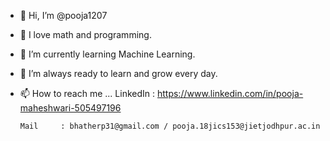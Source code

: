 - 👋 Hi, I’m @pooja1207
- 👀 I love math and programming.
- 🌱 I’m currently learning Machine Learning.
- 🔭 I’m always ready to learn and grow every day.
- 📫 How to reach me ...
      LinkedIn : https://www.linkedin.com/in/pooja-maheshwari-505497196
      
      Mail     : bhatherp31@gmail.com / pooja.18jics153@jietjodhpur.ac.in

<!---
pooja1207/pooja1207 is a ✨ special ✨ repository because its `README.md` (this file) appears on your GitHub profile.
You can click the Preview link to take a look at your changes.
--->
